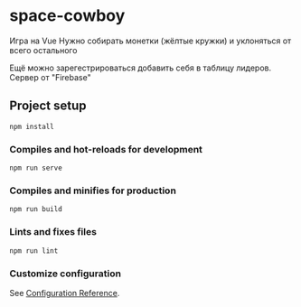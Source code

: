 # space-cowboy
Игра на Vue
Нужно собирать монетки (жёлтые кружки) и уклоняться от всего остального

Ещё можно зарегестрироваться добавить себя в таблицу лидеров. Сервер от "Firebase"

## Project setup
```
npm install
```

### Compiles and hot-reloads for development
```
npm run serve
```

### Compiles and minifies for production
```
npm run build
```

### Lints and fixes files
```
npm run lint
```

### Customize configuration
See [Configuration Reference](https://cli.vuejs.org/config/).
